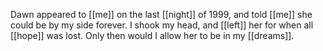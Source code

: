 Dawn appeared to [[me]] on the last [[night]] of 1999, and told [[me]] she could be by my side forever. I shook my head, and [[left]] her for when all [[hope]] was lost. Only then would I allow her to be in my [[dreams]].